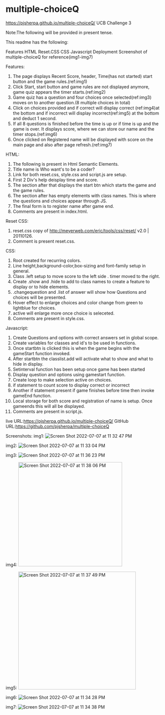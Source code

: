 # multiple-choiceQ

https://pjsherpa.github.io/multiple-choiceQ/
UCB Challenge 3

Note:The following will be provided in present tense.

This readme has the following:

Features
HTML
Reset.CSS
CSS
Javascript
Deployment
Screenshot of multiple-choiceQ for reference(img1-img7)


Features:
1. The page displays Recent Score, header, Time(has not started) start button and the game rules.(ref:img1)
2. Click Start, start button and game rules are not displayed anymore, game quiz appears the timer starts.(ref:img2)
3. Game quiz has a question and four choices once selected(ref:img3) moves on to another question.(8 multiple choices in total)
4. Click on choices provided and if correct will display correct (ref:img4)at the bottom and if incorrect will display incorrect(ref:img5) at the bottom and deduct 1 second. 
5. If all 8 questions is finished before the time is up or if time is up and the game is over. It displays score, where we can store our name and the timer stops.(ref:img6)
6. Once clicked on Registered name will be displayed with score on the main page and also after page refresh.(ref:img7)

HTML:
1. The following is present in Html Semantic Elements.
2. Title name is Who want's to be a coder?
3. Link for both reset.css, style.css and script.js are setup.
4. First 2 Div's help deisplay time and score.
5. The section after that displays the start btn which starts the game and the game rules.
6. The section after has empty elements with class names. This is where the questions and choices appear through JS.
7. The final form is to register name after game end.
8. Comments are present in index.html.

Reset CSS:

1. reset.css copy of http://meyerweb.com/eric/tools/css/reset/ v2.0 | 20110126.
2. Comment is present reset.css.

CSS:
1. Root created for recurring colors.
2. Line height,background-color,box-sizing and font-family setup in general.
3. Class .left setup to move score to the left side . timer moved to the right.
4. Create .show and .hide to add to class names to create a feature to display or to hide elements.
5. .changequestion and .list of answer will show how Questions and choices will be presented.
6. Hover effect to enlarge choices and color change from green to lightblue for choices.
7. active will enlarge more once choice is seleceted.
8. Comments are present in style.css.

Javascript:
1. Create Questions and options with correct answers set in global scope.
2. Create variables for classes and id's to be used in functions.
3. Once startbtn is clicked this is when the game begins with the gameStart function invoked.
4. After startbtn the classlist.add will activate what to show and what to hide in display.
5. Setinterval function has been setup once game has been started
6. Display question and options using gamestart function.
7. Create loop to make selection active on choices.
8. if statement to count score to display correct or incorrect
9. Another if statement present if game finishes before time then invoke gameEnd function.
10. Local storage for both score and registration of name is setup. Once gameends this will all be displayed.
11. Comments are present in script.js.


live URL:https://pjsherpa.github.io/multiple-choiceQ/
GitHub URL:https://github.com/pjsherpa/multiple-choiceQ

Screenshots: 
img1:
![Screen Shot 2022-07-07 at 11 32 47 PM](https://user-images.githubusercontent.com/105903416/177931428-842d2b3e-00f9-416a-a28b-ea05b6f33c3e.png)
 
img2:
![Screen Shot 2022-07-07 at 11 33 04 PM](https://user-images.githubusercontent.com/105903416/177931527-57ef1e7d-38dd-40ae-acfa-2dfd598f82fd.png)

img3:
![Screen Shot 2022-07-07 at 11 36 23 PM](https://user-images.githubusercontent.com/105903416/177931629-9b1fe29a-69e5-4f07-a2c4-c4581e1f5ded.png)

img4:
<img width="336" alt="Screen Shot 2022-07-07 at 11 38 06 PM" src="https://user-images.githubusercontent.com/105903416/177932014-906152fc-ac54-4215-8f7d-e7a3d6e83e71.png">

img5:
<img width="380" alt="Screen Shot 2022-07-07 at 11 37 49 PM" src="https://user-images.githubusercontent.com/105903416/177932094-8cc209b8-51ad-4037-8c51-cb1c86412a94.png">

img6:
![Screen Shot 2022-07-07 at 11 34 28 PM](https://user-images.githubusercontent.com/105903416/177932154-54124376-d6c8-4de0-949d-d3a68a76fcb9.png)

img7:
![Screen Shot 2022-07-07 at 11 34 38 PM](https://user-images.githubusercontent.com/105903416/177932209-654b96fc-8906-4301-9739-ed959e57d108.png)







 

